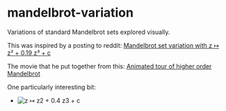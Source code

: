 # mandelbrot-variation
Variations of standard Mandelbrot sets explored visually.

This was inspired by a posting to reddit: [Mandelbrot set variation with z ↦ z² + 0.19 z³ + c](https://old.reddit.com/r/math/comments/a2csnd/mandelbrot_set_variation_with_z_z%C2%B2_019_z%C2%B3_c/)

The movie that he put together from this: [Animated tour of higher order Mandelbrot](https://streamable.com/t94ml)

One particularly interesting bit:

* ![z ↦ z2 + 0.4 z3 + c](https://i.imgur.com/Ib5gvA3.png)
